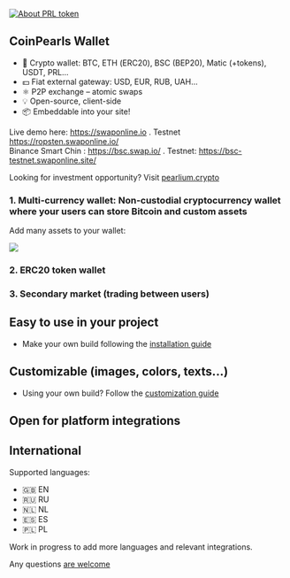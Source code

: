 [![About PRL token](https://img.shields.io/badge/ERC20-PRL-orange)](https://gateway.pinata.cloud/ipfs/QmTuh2H4zkwmphU276kEdoCwWdqehQRcPfSVVUdNbouBTW)
   
## CoinPearls Wallet
         
- 👛 Crypto wallet: BTC, ETН (ERC20), BSC (BEP20), Matic (+tokens), USDT, PRL...
- 💵 Fiat external gateway: USD, EUR, RUB, UAH...
- ⚛️ P2P exchange – atomic swaps
- 💡 Open-source, client-side
- 📦 Embeddable into your site!

Live demo here: 
https://swaponline.io . Testnet https://ropsten.swaponline.io/
<br> Binance  Smart Chin : https://bsc.swap.io/ . Testnet: https://bsc-testnet.swaponline.site/

Looking for investment opportunity? Visit [pearlium.crypto](https://gateway.pinata.cloud/ipfs/QmTuh2H4zkwmphU276kEdoCwWdqehQRcPfSVVUdNbouBTW)

### 1. Multi-currency wallet: Non-custodial cryptocurrency wallet where your users can store Bitcoin and custom assets

Add many assets to your wallet:

<img src="https://wallet.wpmix.net/codecanyon_description_3.jpg">

### 2. ERC20 token wallet

### 3. Secondary market (trading between users)

## Easy to use in your project

- Make your own build following the [installation guide](/docs/INSTALLATION.md)


## Customizable (images, colors, texts...)

- Using your own build? Follow the [customization guide](/docs/CUSTOMIZATION.md)


## Open for platform integrations


## International

Supported languages:

- 🇬🇧 EN
- 🇷🇺 RU
- 🇳🇱 NL
- 🇪🇸 ES
- 🇵🇱 PL

Work in progress to add more languages and relevant integrations.


Any questions [are welcome](https://pearlium.online)


